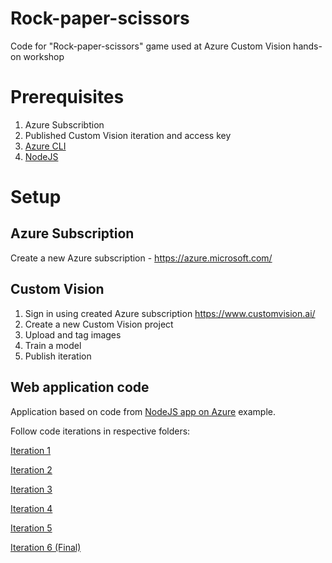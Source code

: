 # Rock-paper-scissors
Code for "Rock-paper-scissors" game used at Azure Custom Vision hands-on workshop

# Prerequisites

1. Azure Subscribtion
2. Published Custom Vision iteration and access key
3. [Azure CLI](https://docs.microsoft.com/en-us/cli/azure/install-azure-cli?view=azure-cli-latest)
4. [NodeJS](https://nodejs.org/en/download/)

# Setup

## Azure Subscription

Create a new Azure subscription - https://azure.microsoft.com/

## Custom Vision

1. Sign in using created Azure subscription https://www.customvision.ai/
2. Create a new Custom Vision project
3. Upload and tag images
4. Train a model
5. Publish iteration

## Web application code
Application based on code from [NodeJS app on Azure](https://docs.microsoft.com/en-us/azure/app-service/app-service-web-get-started-nodejs) example.

Follow code iterations in respective folders:

[Iteration 1](../../Iteation1/Readme.md)

[Iteration 2](../../Iteation2/Readme.md)

[Iteration 3](../../Iteation3/Readme.md)

[Iteration 4](../../Iteation4/Readme.md)

[Iteration 5](../../Iteation5/Readme.md)

[Iteration 6 (Final)](../../Iteation6/Readme.md)